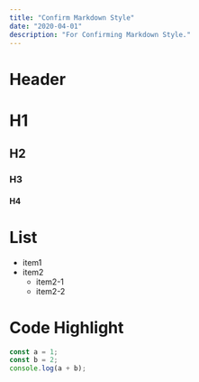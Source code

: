 ```yaml
---
title: "Confirm Markdown Style"
date: "2020-04-01"
description: "For Confirming Markdown Style."
---
```


# Header

# H1

## H2

### H3

#### H4

# List

- item1
- item2
  - item2-1
  - item2-2

# Code Highlight

```js
const a = 1;
const b = 2;
console.log(a + b);
```

